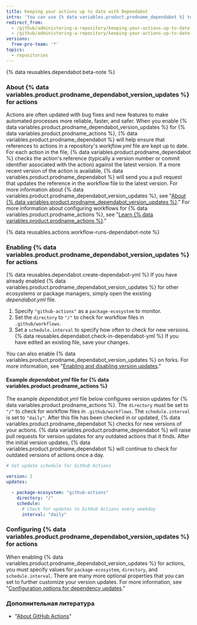 ```yaml
---
title: Keeping your actions up to date with Dependabot
intro: 'You can use {% data variables.product.prodname_dependabot %} to keep the actions you use updated to the latest versions.'
redirect_from:
  - /github/administering-a-repository/keeping-your-actions-up-to-date-with-github-dependabot
  - /github/administering-a-repository/keeping-your-actions-up-to-date-with-dependabot
versions:
  free-pro-team: '*'
topics:
  - repositories
---
```


{% data reusables.dependabot.beta-note %}

### About {% data variables.product.prodname_dependabot_version_updates %} for actions

Actions are often updated with bug fixes and new features to make automated processes more reliable, faster, and safer. When you enable {% data variables.product.prodname_dependabot_version_updates %} for {% data variables.product.prodname_actions %}, {% data variables.product.prodname_dependabot %} will help ensure that references to actions in a repository's *workflow.yml* file are kept up to date. For each action in the file, {% data variables.product.prodname_dependabot %} checks the action's reference (typically a version number or commit identifier associated with the action) against the latest version. If a more recent version of the action is available, {% data variables.product.prodname_dependabot %} will send you a pull request that updates the reference in the workflow file to the latest version. For more information about {% data variables.product.prodname_dependabot_version_updates %}, see "[About {% data variables.product.prodname_dependabot_version_updates %}](/github/administering-a-repository/about-dependabot-version-updates)." For more information about configuring workflows for {% data variables.product.prodname_actions %}, see "[Learn {% data variables.product.prodname_actions %}](/actions/learn-github-actions)."

{% data reusables.actions.workflow-runs-dependabot-note %}

### Enabling {% data variables.product.prodname_dependabot_version_updates %} for actions

{% data reusables.dependabot.create-dependabot-yml %} If you have already enabled {% data variables.product.prodname_dependabot_version_updates %} for other ecosystems or package managers, simply open the existing *dependabot.yml* file.
1. Specify `"github-actions"` as a `package-ecosystem` to monitor.
1. Set the `directory` to `"/"` to check for workflow files in `.github/workflows`.
1. Set a `schedule.interval` to specify how often to check for new versions.
{% data reusables.dependabot.check-in-dependabot-yml %} If you have edited an existing file, save your changes.

You can also enable {% data variables.product.prodname_dependabot_version_updates %} on forks. For more information, see "[Enabling and disabling version updates](/github/administering-a-repository/enabling-and-disabling-version-updates#enabling-version-updates-on-forks)."

#### Example *dependabot.yml* file for {% data variables.product.prodname_actions %}

The example *dependabot.yml* file below configures version updates for {% data variables.product.prodname_actions %}. The `directory` must be set to `"/"` to check for workflow files in `.github/workflows`. The `schedule.interval` is set to `"daily"`. After this file has been checked in or updated, {% data variables.product.prodname_dependabot %} checks for new versions of your actions. {% data variables.product.prodname_dependabot %} will raise pull requests for version updates for any outdated actions that it finds. After the initial version updates, {% data variables.product.prodname_dependabot %} will continue to check for outdated versions of actions once a day.

```yaml
# Set update schedule for GitHub Actions

version: 2
updates:

  - package-ecosystem: "github-actions"
    directory: "/"
    schedule:
      # Check for updates to GitHub Actions every weekday
      interval: "daily"
```

### Configuring {% data variables.product.prodname_dependabot_version_updates %} for actions

When enabling {% data variables.product.prodname_dependabot_version_updates %} for actions, you must specify values for `package-ecosystem`, `directory`, and `schedule.interval`. There are many more optional properties that you can set to further customize your version updates. For more information, see "[Configuration options for dependency updates](/github/administering-a-repository/configuration-options-for-dependency-updates)."

### Дополнительная литература

- "[About GitHub Actions](/actions/getting-started-with-github-actions/about-github-actions)"
